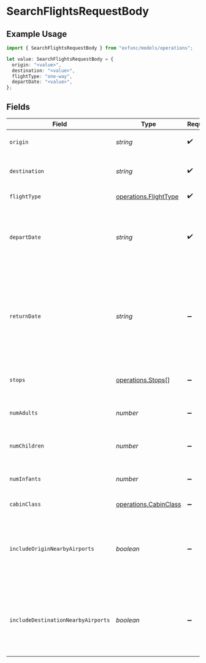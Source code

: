 # SearchFlightsRequestBody

## Example Usage

```typescript
import { SearchFlightsRequestBody } from "exfunc/models/operations";

let value: SearchFlightsRequestBody = {
  origin: "<value>",
  destination: "<value>",
  flightType: "one-way",
  departDate: "<value>",
};
```

## Fields

| Field                                                                                                                       | Type                                                                                                                        | Required                                                                                                                    | Description                                                                                                                 |
| --------------------------------------------------------------------------------------------------------------------------- | --------------------------------------------------------------------------------------------------------------------------- | --------------------------------------------------------------------------------------------------------------------------- | --------------------------------------------------------------------------------------------------------------------------- |
| `origin`                                                                                                                    | *string*                                                                                                                    | :heavy_check_mark:                                                                                                          | The origin location of the itinerary                                                                                        |
| `destination`                                                                                                               | *string*                                                                                                                    | :heavy_check_mark:                                                                                                          | The destination location of the itinerary                                                                                   |
| `flightType`                                                                                                                | [operations.FlightType](../../models/operations/flighttype.md)                                                              | :heavy_check_mark:                                                                                                          | The type of the flight                                                                                                      |
| `departDate`                                                                                                                | *string*                                                                                                                    | :heavy_check_mark:                                                                                                          | The departure date of the itinerary. The format has to be YYYY-MM-DD                                                        |
| `returnDate`                                                                                                                | *string*                                                                                                                    | :heavy_minus_sign:                                                                                                          | The return date of the itinerary. The format has to be YYYY-MM-DD. If the flight type is roundtrip, this field is required. |
| `stops`                                                                                                                     | [operations.Stops](../../models/operations/stops.md)[]                                                                      | :heavy_minus_sign:                                                                                                          | The list of filter values for number of stops                                                                               |
| `numAdults`                                                                                                                 | *number*                                                                                                                    | :heavy_minus_sign:                                                                                                          | The number of adults for the itinerary                                                                                      |
| `numChildren`                                                                                                               | *number*                                                                                                                    | :heavy_minus_sign:                                                                                                          | The number of children for the itinerary                                                                                    |
| `numInfants`                                                                                                                | *number*                                                                                                                    | :heavy_minus_sign:                                                                                                          | The number of infants for the itinerary                                                                                     |
| `cabinClass`                                                                                                                | [operations.CabinClass](../../models/operations/cabinclass.md)                                                              | :heavy_minus_sign:                                                                                                          | The cabin class filter                                                                                                      |
| `includeOriginNearbyAirports`                                                                                               | *boolean*                                                                                                                   | :heavy_minus_sign:                                                                                                          | Boolean to indicate whether to include nearby origin airports in the results or not                                         |
| `includeDestinationNearbyAirports`                                                                                          | *boolean*                                                                                                                   | :heavy_minus_sign:                                                                                                          | Boolean to indicate whether to include nearby destination airports in the results or not                                    |